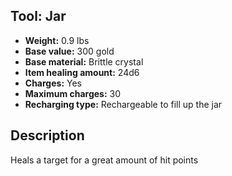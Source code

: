 ## Tool: Jar
- **Weight:** 0.9 lbs
- **Base value:** 300 gold
- **Base material:** Brittle crystal
- **Item healing amount:** 24d6
- **Charges:** Yes
- **Maximum charges:** 30
- **Recharging type:** Rechargeable to fill up the jar
## Description
Heals a target for a great amount of hit points

